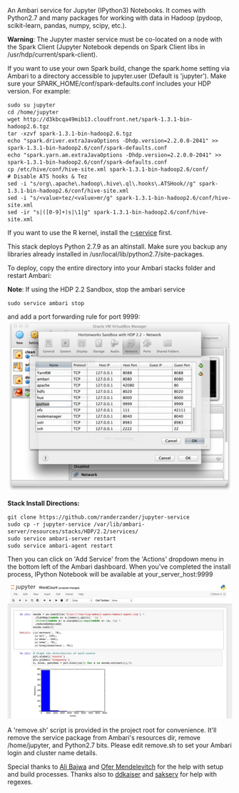 An Ambari service for Jupyter (IPython3) Notebooks. It comes with Python2.7 and many packages for working with data in Hadoop (pydoop, scikit-learn, pandas, numpy, scipy, etc.).

**Warning**: The Jupyter master service must be co-located on a node with the Spark Client (Jupyter Notebook depends on Spark Client libs in /usr/hdp/current/spark-client).

If you want to use your own Spark build, change the spark.home setting via Ambari to a directory accessible to jupyter.user (Default is 'jupyter'). Make sure your SPARK_HOME/conf/spark-defaults.conf includes your HDP version. For example:
```
sudo su jupyter
cd /home/jupyter
wget http://d3kbcqa49mib13.cloudfront.net/spark-1.3.1-bin-hadoop2.6.tgz
tar -xzvf spark-1.3.1-bin-hadoop2.6.tgz
echo "spark.driver.extraJavaOptions -Dhdp.version=2.2.0.0-2041" >> spark-1.3.1-bin-hadoop2.6/conf/spark-defaults.conf
echo "spark.yarn.am.extraJavaOptions -Dhdp.version=2.2.0.0-2041" >> spark-1.3.1-bin-hadoop2.6/conf/spark-defaults.conf
cp /etc/hive/conf/hive-site.xml spark-1.3.1-bin-hadoop2.6/conf/
# Disable ATS hooks & Tez
sed -i "s/org\.apache\.hadoop\.hive\.ql\.hooks\.ATSHook//g" spark-1.3.1-bin-hadoop2.6/conf/hive-site.xml
sed -i "s/<value>tez/<value>mr/g" spark-1.3.1-bin-hadoop2.6/conf/hive-site.xml
sed -ir "s|([0-9]+)s|\1|g" spark-1.3.1-bin-hadoop2.6/conf/hive-site.xml
```

If you want to use the R kernel, install the [r-service](https://github.com/randerzander/r-service) first.

This stack deploys Python 2.7.9 as an altinstall. Make sure you backup any libraries already installed in /usr/local/lib/python2.7/site-packages.

To deploy, copy the entire directory into your Ambari stacks folder and restart Ambari:

**Note**: If using the HDP 2.2 Sandbox, stop the ambari service
```
sudo service ambari stop
```
and add a port forwarding rule for port 9999:
![Virtualbox Port Forwarding](screenshots/virtualbox.png)

**Stack Install Directions:**
```
git clone https://github.com/randerzander/jupyter-service
sudo cp -r jupyter-service /var/lib/ambari-server/resources/stacks/HDP/2.2/services/
sudo service ambari-server restart
sudo service ambari-agent restart
```

Then you can click on 'Add Service' from the 'Actions' dropdown menu in the bottom left of the Ambari dashboard. When you've completed the install process, IPython Notebook will be available at your_server_host:9999

![IPython Notebook Example](screenshots/wordCount.png)

A 'remove.sh' script is provided in the project root for convenience. It'll remove the service package from Ambari's resources dir, remove /home/jupyter, and Python2.7 bits. Please edit remove.sh to set your Ambari login and cluster name details.

Special thanks to [Ali Bajwa](https://github.com/abajwa-hw) and [Ofer Mendelevitch](https://github.com/ofermend) for the help with setup and build processes. Thanks also to [ddkaiser](https://github.com/ddkaiser) and [sakserv](https://github.com/sakserv) for help with regexes.
